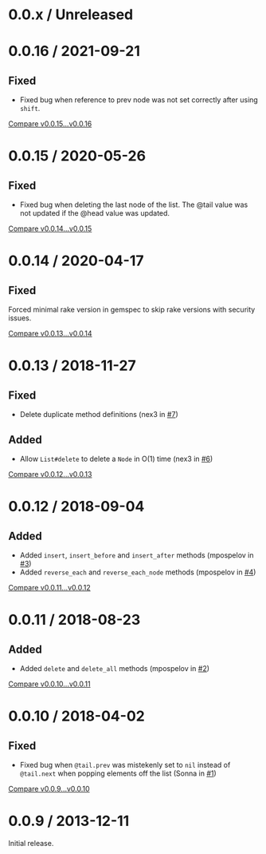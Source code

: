 # 0.0.x / Unreleased

# 0.0.16 / 2021-09-21

## Fixed

- Fixed bug when reference to prev node was not set correctly аfter using `shift`.

[Compare v0.0.15...v0.0.16](https://github.com/spectator/linked-list/compare/v0.0.15...v0.0.16)

# 0.0.15 / 2020-05-26

## Fixed

- Fixed bug when deleting the last node of the list. The @tail value was not updated if the @head value was updated.

[Compare v0.0.14...v0.0.15](https://github.com/spectator/linked-list/compare/v0.0.14...v0.0.15)

# 0.0.14 / 2020-04-17

## Fixed

Forced minimal rake version in gemspec to skip rake versions with security issues.

[Compare v0.0.13...v0.0.14](https://github.com/spectator/linked-list/compare/v0.0.13...v0.0.14)

# 0.0.13 / 2018-11-27

## Fixed

- Delete duplicate method definitions (nex3 in [#7](https://github.com/spectator/linked-list/pull/7))

## Added

- Allow `List#delete` to delete a `Node` in O(1) time (nex3 in [#6](https://github.com/spectator/linked-list/pull/6))

[Compare v0.0.12...v0.0.13](https://github.com/spectator/linked-list/compare/v0.0.12...v0.0.13)

# 0.0.12 / 2018-09-04

## Added

- Added `insert`, `insert_before` and `insert_after` methods (mpospelov in [#3](https://github.com/spectator/linked-list/pull/3))
- Added `reverse_each` and `reverse_each_node` methods (mpospelov in [#4](https://github.com/spectator/linked-list/pull/4))

[Compare v0.0.11...v0.0.12](https://github.com/spectator/linked-list/compare/v0.0.11...v0.0.12)

# 0.0.11 / 2018-08-23

## Added

- Added `delete` and `delete_all` methods (mpospelov in [#2](https://github.com/spectator/linked-list/pull/2))

[Compare v0.0.10...v0.0.11](https://github.com/spectator/linked-list/compare/v0.0.10...v0.0.11)

# 0.0.10 / 2018-04-02

## Fixed

- Fixed bug when `@tail.prev` was mistekenly set to `nil` instead of `@tail.next` when popping elements off the list (Sonna in [#1](https://github.com/spectator/linked-list/pull/1))

[Compare v0.0.9...v0.0.10](https://github.com/spectator/linked-list/compare/v0.0.9...v0.0.10)

# 0.0.9 / 2013-12-11

Initial release.
